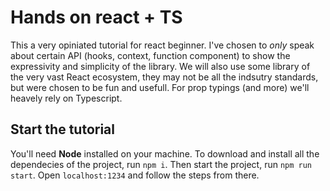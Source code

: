 # Hands on react + TS

This a very opiniated tutorial for react beginner.
I've chosen to _only_ speak about certain API (hooks, context, function component)
to show the expressivity and simplicity of the library.
We will also use some library of the very vast React ecosystem,
they may not be all the indsutry standards, but were chosen to be fun and usefull.
For prop typings (and more) we'll heavely rely on Typescript.

## Start the tutorial

You'll need **Node** installed on your machine.
To download and install all the dependecies of the project, run `npm i`.
Then start the project, run `npm run start`.
Open `localhost:1234` and follow the steps from there.
